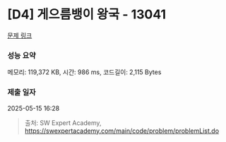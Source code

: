 # [D4] 게으름뱅이 왕국 - 13041 

[문제 링크](https://swexpertacademy.com/main/code/problem/problemDetail.do?contestProbId=AXxNrV-6PZUDFASZ) 

### 성능 요약

메모리: 119,372 KB, 시간: 986 ms, 코드길이: 2,115 Bytes

### 제출 일자

2025-05-15 16:28



> 출처: SW Expert Academy, https://swexpertacademy.com/main/code/problem/problemList.do